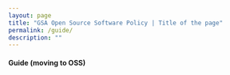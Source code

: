 ```yaml
---
layout: page
title: "GSA Open Source Software Policy | Title of the page"
permalink: /guide/
description: ""
---
```


#### Guide (moving to OSS)

